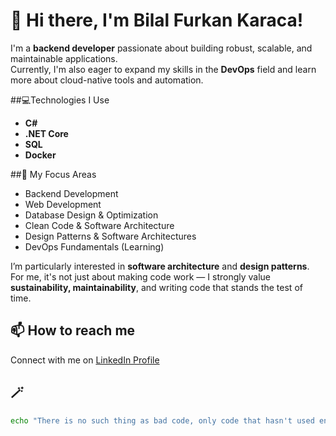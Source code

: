# 💫 Hi there, I'm Bilal Furkan Karaca!

I'm a **backend developer** passionate about building robust, scalable, and maintainable applications.  
Currently, I'm also eager to expand my skills in the **DevOps** field and learn more about cloud-native tools and automation.

##💻Technologies I Use
- **C#**
- **.NET Core**
- **SQL**
- **Docker**

##🎯 My Focus Areas
- Backend Development
- Web Development
- Database Design & Optimization
- Clean Code & Software Architecture
- Design Patterns & Software Architectures
- DevOps Fundamentals (Learning)

I’m particularly interested in **software architecture** and **design patterns**.  
For me, it's not just about making code work — I strongly value **sustainability, maintainability**, and writing code that stands the test of time.

## 📫 How to reach me
Connect with me on [LinkedIn Profile](https://www.linkedin.com/in/bilal-furkan-karaca/)

## 🪄
```bash
echo "There is no such thing as bad code, only code that hasn't used enough AI yet." > /dev/null
